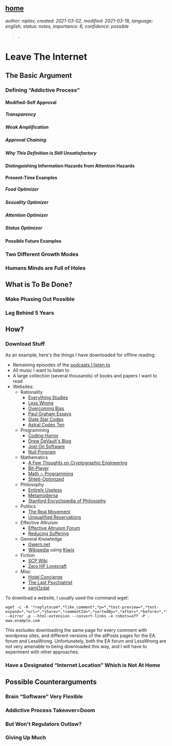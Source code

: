 [home](./index.md)
------------------

*author: niplav, created: 2021-03-02, modified: 2021-03-18, language: english, status: notes, importance: 6, confidence: possible*

> __.__

Leave The Internet
==================

<!--
https://www.lesswrong.com/posts/Jq73GozjsuhdwMLEG/superstimuli-and-the-collapse-of-western-civilization
https://www.youtube.com/watch?v=wf2VxeIm1no
https://www.youtube.com/watch?v=VpHyLG-sc4g
https://www.lesswrong.com/posts/HBxe6wdjxK239zajf/what-failure-looks-like
GPT-3
https://builtin.com/data-science/recommender-systems
https://medium.com/dataseries/how-youtube-is-addictive-259d5c575883
https://medium.com/@nrs007/recommender-systems-and-their-impacts-on-autonomy-51a69c64038
https://towardsdatascience.com/introduction-to-recommender-systems-6c66cf15ada?gi=792420939b20
https://www.wiley.com/en-us/Recommender+System+with+Machine+Learning+and+Artificial+Intelligence%3A+Practical+Tools+and+Applications+in+Medical%2C+Agricultural+and+Other+Industries-p-9781119711575
[Internet addiction](https://en.wikipedia.org/wiki/Internet_addiction_disorder)
https://www.lesswrong.com/posts/HBxe6wdjxK239zajf/what-failure-looks-like?commentId=CB8ieALcHfSSuAYYJ#CB8ieALcHfSSuAYYJ
https://www.lesswrong.com/posts/qKvn7rxP2mzJbKfcA/persuasion-tools-ai-takeover-without-agi-or-agency
[Attention span](https://en.wikipedia.org/wiki/Attention_span)
https://www.lesswrong.com/posts/YicoiQurNBxSp7a65/is-clickbait-destroying-our-general-intelligence
-->

The Basic Argument
------------------

### Defining “Addictive Process”

#### Modified-Self Approval

##### Transparency

##### Weak Amplification

##### Approval Chaining

##### Why This Definition is Still Unsatisfactory

#### Distinguishing Information Hazards from Attention Hazards

#### Present-Time Examples

##### Food Optimizer

##### Sexuality Optimizer

##### Attention Optimizer

##### Status Optimizer

#### Possible Future Examples

### Two Different Growth Modes

### Humans Minds are Full of Holes

What is To Be Done?
-------------------

### Make Phasing Out Possible

### Lag Behind 5 Years

How?
----

### Download Stuff

As an example, here's the things I have downloaded for offline reading:

* Remaining episodes of the [podcasts I listen to](./podcasts_list.html)
* All music I want to listen to
* A large collection (several thousands) of books and papers I want to read
* Websites:
	* Rationality
		* [Everything Studies](https://everythingstudies.com/)
		* [Less Wrong](https://lesswrong.com/allposts)
		* [Overcoming Bias](http://www.overcomingbias.com/)
		* [Paul Graham Essays](http://paulgraham.com/articles.html)
		* [Slate Star Codex](http://slatestarcodex.com/)
		* [Astral Codex Ten](https://astralcodex.net)
	* Programming
		* [Coding Horror](https://blog.codinghorror.com/)
		* [Drew DeVault's Blog](https://drewdevault.com/)
		* [Joel On Software](https://www.joelonsoftware.com/)
		* [Null Program](http://nullprogram.com/)
	* Mathematics
		* [A Few Thoughts on Cryptographic Engineering](https://blog.cryptographyengineering.com/)
		* [Bit-Player](http://bit-player.org/)
		* [Math ∩ Programming](https://jeremykun.com/)
		* [Shtetl-Optimized](https://www.scottaaronson.com/blog)
	* Philosophy
		* [Entirely Useless](https://entirelyuseless.com/)
		* [Metamoderna](http://metamoderna.org/?lang=en)
		* [Stanford Encyclopedia of Philosophy](https://plato.stanford.edu/)
	* Politics
		* [The Real Movement](https://therealmovement.wordpress.com/)
		* [Unqualified Reservations](https://unqualified-reservations.org/)
	* Effective Altruism
		* [Effective Altruism Forum](https://forum.effectivealtruism.org/allposts)
		* [Reducing Suffering](https://reducing-suffering.org)
	* General Knowledge
		* [Gwern.net](https://www.gwern.net/)
		* [Wikipedia](https://en.wikipedia.org/) using [Kiwix](https://kiwix.org)
	* Fiction
		* [SCP Wiki](http://www.scp-wiki.net/)
		* [Zero HP Lovecraft](https://zerohplovecraft.wordpress.com/)
	* Misc
		* [Hotel Concierge](https://hotelconcierge.tumblr.com/)
		* [The Last Psychiatrist](https://thelastpsychiatrist.com/)
		* [sam[]zdat](https://samzdat.com/)

To download a website, I usually used the command wget<!--TODO: link-->:

	wget -c -R '*replytocom*,*like_comment*,*p=*,*test-preview=*,*test-expand=*,*url=*,*share=*,*commentId=*,*sortedBy=*,*after=*,*before=*,*limit=*,*filter=*' --mirror -p --html-extension --convert-links -e robots=off -P . www.example.com

This excludes downloading the same page for every comment with wordpress
sites, and different versions of the allPosts pages for the EA forum and
LessWrong. Unfortunately, both the EA forum and LessWrong are not very
amenable to being downloaded this way, and I will have to experiment
with other approaches.

### Have a Designated “Internet Location” Which is Not At Home

Possible Counterarguments
--------------------------

### Brain “Software” Very Flexible

### Addictive Process Takeover=Doom

### But Won't Regulators Outlaw?

### Giving Up Much
